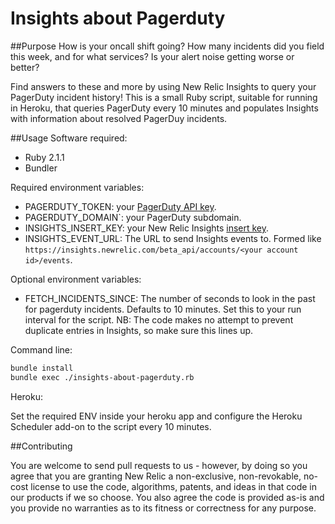 Insights about Pagerduty
========================

##Purpose
How is your oncall shift going? How many incidents did you field this week, and for what services? Is your alert noise getting worse or better?

Find answers to these and more by using New Relic Insights to query your PagerDuty incident history! This is a small Ruby script, suitable for running in Heroku, that queries PagerDuty every 10 minutes and populates Insights with information about resolved PagerDuy incidents.

##Usage
Software required:
 * Ruby 2.1.1
 * Bundler

Required environment variables:
 * PAGERDUTY_TOKEN: your [PagerDuty API key](https://support.pagerduty.com/entries/23761081-Generating-an-API-Key).
 * PAGERDUTY_DOMAIN`: your PagerDuty subdomain.
 * INSIGHTS_INSERT_KEY: your New Relic Insights [insert  key](http://docs.newrelic.com/docs/insights/inserting-events#register).
 * INSIGHTS_EVENT_URL: The URL to send Insights events to. Formed like `https://insights.newrelic.com/beta_api/accounts/<your account id>/events`.

Optional environment variables:
 * FETCH_INCIDENTS_SINCE: The number of seconds to look in the past for pagerduty incidents. Defaults to 10 minutes. Set this to your run interval for the script. NB: The code makes no attempt to prevent duplicate entries in Insights, so make sure this lines up.
  
Command line:
```bash
bundle install
bundle exec ./insights-about-pagerduty.rb
```

Heroku:

Set the required ENV inside your heroku app and configure the Heroku Scheduler add-on to the script every 10 minutes.

 
##Contributing

You are welcome to send pull requests to us - however, by doing so you agree that you are granting New Relic a non-exclusive, non-revokable, no-cost license to use the code, algorithms, patents, and ideas in that code in our products if we so choose. You also agree the code is provided as-is and you provide no warranties as to its fitness or correctness for any purpose.
